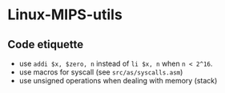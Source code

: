 # Linux-MIPS-utils

## Code etiquette
- use `addi $x, $zero, n` instead of `li $x, n` when `n < 2^16`.
- use macros for syscall (see `src/as/syscalls.asm`)
- use unsigned operations when dealing with memory (stack)
